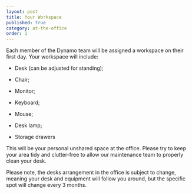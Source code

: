 ```yaml
---
layout: post
title: Your Workspace
published: true
category: at-the-office
order: 1
---
```

Each member of the Dynamo team will be assigned a workspace on their first day. Your workspace will include: 

<!-- more -->

* Desk (can be adjusted for standing);

* Chair;

* Monitor;

* Keyboard;

* Mouse;

* Desk lamp;

* Storage drawers

This will be your personal unshared space at the office. Please try to keep your area tidy and clutter-free to allow our maintenance team to properly clean your desk. 

Please note, the desks arrangement in the office is subject to change, meaning your desk and equipment will follow you around, but the specific spot will change every 3 months.

